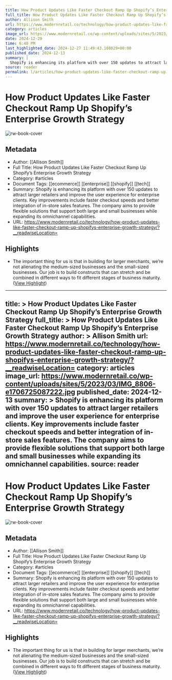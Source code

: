 ```yaml
---
title: How Product Updates Like Faster Checkout Ramp Up Shopify’s Enterprise Growth Strategy
full_title: How Product Updates Like Faster Checkout Ramp Up Shopify’s Enterprise Growth Strategy
author: Allison Smith
url: https://www.modernretail.co/technology/how-product-updates-like-faster-checkout-ramp-up-shopifys-enterprise-growth-strategy/?__readwiseLocation=
category: articles
image_url: https://www.modernretail.co/wp-content/uploads/sites/5/2023/03/IMG_8806-e1706725087222.jpg
date: 2024-12-29
time: 6:40 PM
last_highlighted_date: 2024-12-27 11:49:43.108029+00:00
published_date: 2024-12-13
summary: |
  Shopify is enhancing its platform with over 150 updates to attract larger retailers and improve the user experience for enterprise clients. Key improvements include faster checkout speeds and better integration of in-store sales features. The company aims to provide flexible solutions that support both large and small businesses while expanding its omnichannel capabilities.
source: reader
permalink: l/articles/how-product-updates-like-faster-checkout-ramp-up-shopify-s-enterprise-growth-strategy
---
```

# How Product Updates Like Faster Checkout Ramp Up Shopify’s Enterprise Growth Strategy

![rw-book-cover](https://www.modernretail.co/wp-content/uploads/sites/5/2023/03/IMG_8806-e1706725087222.jpg)

## Metadata
- Author: [[Allison Smith]]
- Full Title: How Product Updates Like Faster Checkout Ramp Up Shopify’s Enterprise Growth Strategy
- Category: #articles
- Document Tags: [[ecommerce]] [[enterprise]] [[shopify]] [[tech]] 
- Summary: Shopify is enhancing its platform with over 150 updates to attract larger retailers and improve the user experience for enterprise clients. Key improvements include faster checkout speeds and better integration of in-store sales features. The company aims to provide flexible solutions that support both large and small businesses while expanding its omnichannel capabilities.
- URL: https://www.modernretail.co/technology/how-product-updates-like-faster-checkout-ramp-up-shopifys-enterprise-growth-strategy/?__readwiseLocation=

## Highlights
- The important thing for us is that in building for larger merchants, we’re not alienating the medium-sized businesses and the small-sized businesses. Our job is to build constructs that can stretch and be combined in different ways to fit different stages of business maturity. ([View Highlight](https://read.readwise.io/read/01jg3z6wsjncw02vr2zj3cp59p))


---
title: >
  How Product Updates Like Faster Checkout Ramp Up Shopify’s Enterprise Growth Strategy
full_title: >
  How Product Updates Like Faster Checkout Ramp Up Shopify’s Enterprise Growth Strategy
author: >
  Allison Smith
url: https://www.modernretail.co/technology/how-product-updates-like-faster-checkout-ramp-up-shopifys-enterprise-growth-strategy/?__readwiseLocation=
category: articles
image_url: https://www.modernretail.co/wp-content/uploads/sites/5/2023/03/IMG_8806-e1706725087222.jpg
published_date: 2024-12-13
summary: >
  Shopify is enhancing its platform with over 150 updates to attract larger retailers and improve the user experience for enterprise clients. Key improvements include faster checkout speeds and better integration of in-store sales features. The company aims to provide flexible solutions that support both large and small businesses while expanding its omnichannel capabilities.
source: reader
---
# How Product Updates Like Faster Checkout Ramp Up Shopify’s Enterprise Growth Strategy

![rw-book-cover](https://www.modernretail.co/wp-content/uploads/sites/5/2023/03/IMG_8806-e1706725087222.jpg)

## Metadata
- Author: [[Allison Smith]]
- Full Title: How Product Updates Like Faster Checkout Ramp Up Shopify’s Enterprise Growth Strategy
- Category: #articles
- Document Tags: [[ecommerce]] [[enterprise]] [[shopify]] [[tech]] 
- Summary: Shopify is enhancing its platform with over 150 updates to attract larger retailers and improve the user experience for enterprise clients. Key improvements include faster checkout speeds and better integration of in-store sales features. The company aims to provide flexible solutions that support both large and small businesses while expanding its omnichannel capabilities.
- URL: https://www.modernretail.co/technology/how-product-updates-like-faster-checkout-ramp-up-shopifys-enterprise-growth-strategy/?__readwiseLocation=

## Highlights
- The important thing for us is that in building for larger merchants, we’re not alienating the medium-sized businesses and the small-sized businesses. Our job is to build constructs that can stretch and be combined in different ways to fit different stages of business maturity. ([View Highlight](https://read.readwise.io/read/01jg3z6wsjncw02vr2zj3cp59p))


